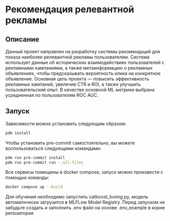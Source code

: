 # Рекомендация релевантной рекламы

## Описание
Данный проект направлен на разработку системы рекомендаций для показа наиболее релевантной рекламы пользователям. Система использует данные об исторических взаимодействиях пользователей с рекламными кампаниями, а также метаинформацию о рекламных объявлениях, чтобы предсказывать вероятность клика на конкретное объявление. Основная цель проекта — повысить эффективность рекламных кампаний, увеличив CTR и ROI, а также улучшить пользовательский опыт. В качестве основной ML метрики выбрана усредненная по пользователям ROC AUC.

## Запуск
Зависимости можно установить следующим образом:
```bash
pdm install
```
Чтобы установить pre-commit самостоятельно, вы можете воспользоваться следующими командами:
```bash
pdm run pre-commit install
pdm run pre-commit run --all-files
```
Все сервисы помещены в docker compose, запуск можно произвести с помощью команды:
```bash
docker compose up --build
```
Для обучения необходимо запустить catboost_tuning.py, модель автоматически загрузится в MLFLow Model Registry.
Перед запуском не забудьте создать и заполнить .env файл на основе .env_example в корне репозитория
